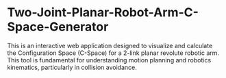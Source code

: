 # Two-Joint-Planar-Robot-Arm-C-Space-Generator
This is an interactive web application designed to visualize and calculate the Configuration Space (C-Space) for a 2-link planar revolute robotic arm. This tool is fundamental for understanding motion planning and robotics kinematics, particularly in collision avoidance.
